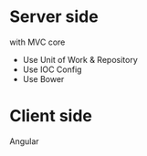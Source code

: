 # Server side 
with MVC core 
 - Use Unit of Work & Repository
 - Use IOC Config
 - Use Bower
 

# Client side 
Angular
